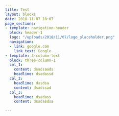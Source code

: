 ```yaml
---
title: Test
layout: blocks
date: 2018-11-07 18:07
page_sections:
- template: navigation-header
  block: header-1
  logo: "/uploads/2018/11/07/logo_placeholder.png"
  navigation:
  - link: google.com
    link_text: Google
- template: 3-column-text
  block: three-column-1
  col_1:
    content: dsadsaads
    headline: dsadassd
  col_2:
    headline: dasdsa
    content: dsadssad
  col_3:
    headline: dsadass
    content: dsadasdsa

---
```

